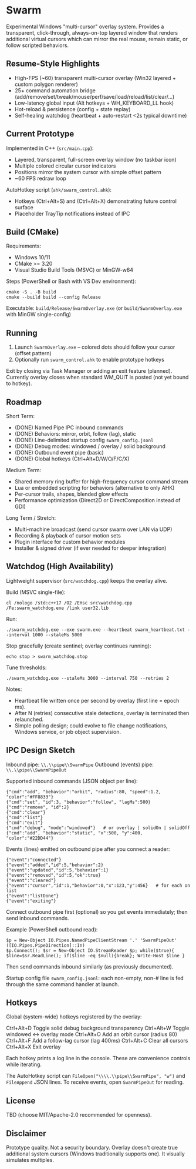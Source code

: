 # Swarm

Experimental Windows "multi-cursor" overlay system. Provides a transparent, click-through, always-on-top layered window that renders additional virtual cursors which can mirror the real mouse, remain static, or follow scripted behaviors.

## Resume-Style Highlights
- High-FPS (~60) transparent multi-cursor overlay (Win32 layered + custom polygon renderer)
- 25+ command automation bridge (add/remove/set/tweak/mouse/perf/save/load/reload/list/clear/...)
- Low-latency global input (Alt hotkeys + WH_KEYBOARD_LL hook)
- Hot-reload & persistence (config + state replay)
- Self-healing watchdog (heartbeat + auto-restart <2s typical downtime)

## Current Prototype
Implemented in C++ (`src/main.cpp`):
- Layered, transparent, full-screen overlay window (no taskbar icon)
- Multiple colored circular cursor indicators
- Positions mirror the system cursor with simple offset pattern
- ~60 FPS redraw loop

AutoHotkey script (`ahk/swarm_control.ahk`):
- Hotkeys (Ctrl+Alt+S) and (Ctrl+Alt+X) demonstrating future control surface
- Placeholder TrayTip notifications instead of IPC

## Build (CMake)
Requirements:
- Windows 10/11
- CMake >= 3.20
- Visual Studio Build Tools (MSVC) or MinGW-w64

Steps (PowerShell or Bash with VS Dev environment):
```
cmake -S . -B build
cmake --build build --config Release
```
Executable: `build/Release/SwarmOverlay.exe` (or `build/SwarmOverlay.exe` with MinGW single-config)

## Running
1. Launch `SwarmOverlay.exe` – colored dots should follow your cursor (offset pattern)
2. Optionally run `swarm_control.ahk` to enable prototype hotkeys

Exit by closing via Task Manager or adding an exit feature (planned). Currently overlay closes when standard WM_QUIT is posted (not yet bound to hotkey).

## Roadmap
Short Term:
- (DONE) Named Pipe IPC inbound commands
- (DONE) Behaviors: mirror, orbit, follow (lag), static
- (DONE) Line-delimited startup config `swarm_config.jsonl`
- (DONE) Debug modes: windowed / overlay / solid background
- (DONE) Outbound event pipe (basic)
- (DONE) Global hotkeys (Ctrl+Alt+D/W/O/F/C/X)

Medium Term:
- Shared memory ring buffer for high-frequency cursor command stream
- Lua or embedded scripting for behaviors (alternative to only AHK)
- Per-cursor trails, shapes, blended glow effects
- Performance optimization (Direct2D or DirectComposition instead of GDI)

Long Term / Stretch:
- Multi-machine broadcast (send cursor swarm over LAN via UDP)
- Recording & playback of cursor motion sets
- Plugin interface for custom behavior modules
- Installer & signed driver (if ever needed for deeper integration)

## Watchdog (High Availability)
Lightweight supervisor (`src/watchdog.cpp`) keeps the overlay alive.

Build (MSVC single-file):
```
cl /nologo /std:c++17 /O2 /EHsc src\watchdog.cpp /Fe:swarm_watchdog.exe /link user32.lib
```

Run:
```
./swarm_watchdog.exe --exe swarm.exe --heartbeat swarm_heartbeat.txt --interval 1000 --staleMs 5000
```

Stop gracefully (create sentinel; overlay continues running):
```
echo stop > swarm_watchdog.stop
```

Tune thresholds:
```
./swarm_watchdog.exe --staleMs 3000 --interval 750 --retries 2
```

Notes:
- Heartbeat file written once per second by overlay (first line = epoch ms).
- After N (retries) consecutive stale detections, overlay is terminated then relaunched.
- Simple polling design; could evolve to file change notifications, Windows service, or job object supervision.

## IPC Design Sketch
Inbound pipe: `\\.\\pipe\\SwarmPipe`
Outbound (events) pipe: `\\.\\pipe\\SwarmPipeOut`

Supported inbound commands (JSON object per line):
```
{"cmd":"add", "behavior":"orbit", "radius":80, "speed":1.2, "color":"#FF8833"}
{"cmd":"set", "id":3, "behavior":"follow", "lagMs":500}
{"cmd":"remove", "id":2}
{"cmd":"clear"}
{"cmd":"list"}
{"cmd":"exit"}
{"cmd":"debug", "mode":"windowed"}   # or overlay | solidOn | solidOff
{"cmd":"add", "behavior":"static", "x":500, "y":400, "color":"#22DD44"}
```

Events (lines) emitted on outbound pipe after you connect a reader:
```
{"event":"connected"}
{"event":"added","id":5,"behavior":2}
{"event":"updated","id":5,"behavior":1}
{"event":"removed","id":5,"ok":true}
{"event":"cleared"}
{"event":"cursor","id":1,"behavior":0,"x":123,"y":456}   # for each on list
{"event":"listDone"}
{"event":"exiting"}
```

Connect outbound pipe first (optional) so you get events immediately; then send inbound commands.

Example (PowerShell outbound read):
```
$p = New-Object IO.Pipes.NamedPipeClientStream '.' 'SwarmPipeOut' ([IO.Pipes.PipeDirection]::In)
$p.Connect(); $sr = New-Object IO.StreamReader $p; while($true){ $line=$sr.ReadLine(); if($line -eq $null){break}; Write-Host $line }
```

Then send commands inbound similarly (as previously documented).

Startup config file `swarm_config.jsonl`: each non-empty, non-# line is fed through the same command handler at launch.

## Hotkeys
Global (system-wide) hotkeys registered by the overlay:

Ctrl+Alt+D  Toggle solid debug background transparency
Ctrl+Alt+W  Toggle windowed <-> overlay mode
Ctrl+Alt+O  Add an orbit cursor (radius 80)
Ctrl+Alt+F  Add a follow-lag cursor (lag 400ms)
Ctrl+Alt+C  Clear all cursors
Ctrl+Alt+X  Exit overlay

Each hotkey prints a log line in the console. These are convenience controls while iterating.

The AutoHotkey script can `FileOpen("\\\\.\\pipe\\SwarmPipe", "w")` and `FileAppend` JSON lines. To receive events, open `SwarmPipeOut` for reading.

## License
TBD (choose MIT/Apache-2.0 recommended for openness).

## Disclaimer
Prototype quality. Not a security boundary. Overlay doesn't create true additional system cursors (Windows traditionally supports one). It visually simulates multiples.

